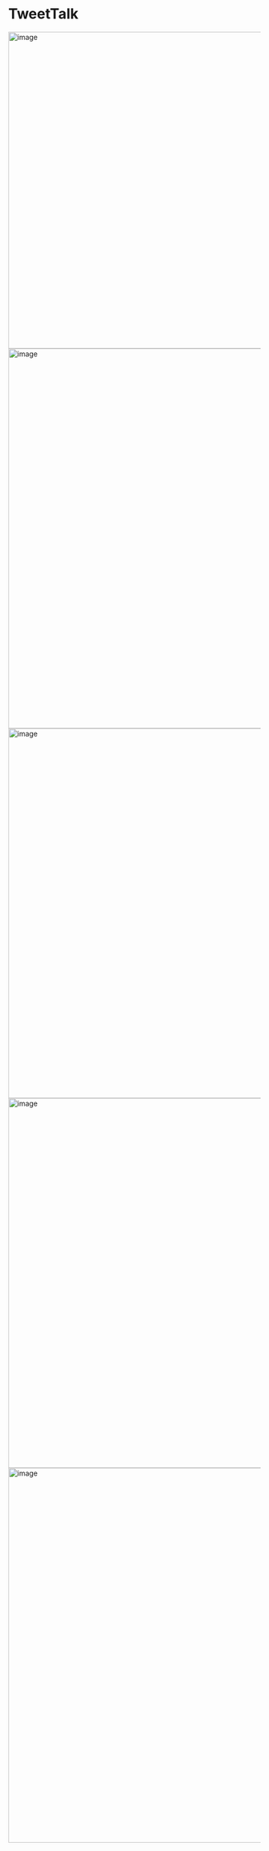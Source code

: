 # TweetTalk
<img width="633" alt="image" src="https://user-images.githubusercontent.com/117028294/236775378-3598982b-5c57-4328-a0e7-3d36ff4bd2dc.png">
<img width="759" alt="image" src="https://user-images.githubusercontent.com/117028294/236775894-d3eff775-c09e-43c7-87eb-7b72bed673a4.png">
<img width="739" alt="image" src="https://user-images.githubusercontent.com/117028294/236775970-b9527bdc-f68a-4bf6-bedc-6327ea43a2ef.png">
<img width="739" alt="image" src="https://user-images.githubusercontent.com/117028294/236776019-99382081-43cc-4e78-8dc0-d1ad38016a43.png">
<img width="749" alt="image" src="https://user-images.githubusercontent.com/117028294/236776062-1e9b4628-550d-426e-9002-d495b6d05f6d.png">

